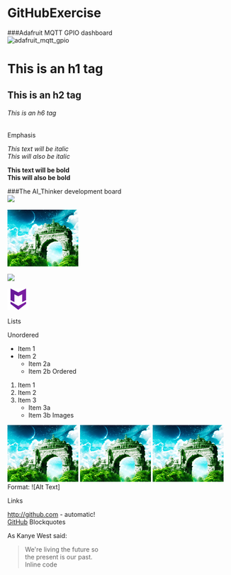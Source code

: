 # GitHubExercise
###Adafruit MQTT GPIO dashboard  
![adafruit_mqtt_gpio](https://cloud.githubusercontent.com/assets/5313064/14941624/08a98782-0fa2-11e6-9ed0-8cd03f022129.jpg)

# This is an h1 tag
## This is an h2 tag
###### This is an h6 tag
Emphasis

*This text will be italic*  
_This will also be italic_

**This text will be bold**  
__This will also be bold__



###The AI_Thinker development board  
![](https://cloud.githubusercontent.com/assets/5313064/14941634/71f8a290-0fa2-11e6-8011-23c8a2df0137.jpg)  

![](https://github.com/jgmbrand/GitHubExercise/blob/master/images/logo.png)  

![](https://github.com/jgmbrand/GitHubExercise/images/logo.png)  


![](https://github.com/adam-p/markdown-here/raw/master/src/common/images/icon48.png)  

Lists

Unordered

* Item 1
* Item 2
  * Item 2a
  * Item 2b
Ordered

1. Item 1
2. Item 2
3. Item 3
   * Item 3a
   * Item 3b
Images

![](images/logo.png)
![](images/logo.png)
![](images/logo.png)  
Format: ![Alt Text]

Links

http://github.com - automatic!  
[GitHub](http://github.com)
Blockquotes

As Kanye West said:

> We're living the future so  
> the present is our past.  
Inline code
